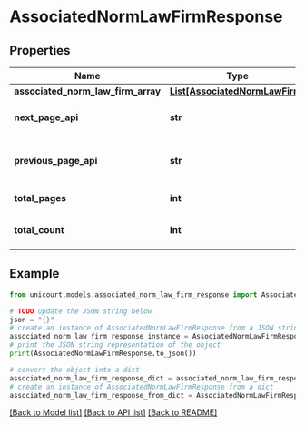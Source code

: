 # AssociatedNormLawFirmResponse


## Properties

Name | Type | Description | Notes
------------ | ------------- | ------------- | -------------
**associated_norm_law_firm_array** | [**List[AssociatedNormLawFirm]**](AssociatedNormLawFirm.md) |  | 
**next_page_api** | **str** | Next page of results if applicable. | 
**previous_page_api** | **str** | Link to previous page of results. | 
**total_pages** | **int** | Total no. of pages. | 
**total_count** | **int** | Total no. of results for this criteria. | 

## Example

```python
from unicourt.models.associated_norm_law_firm_response import AssociatedNormLawFirmResponse

# TODO update the JSON string below
json = "{}"
# create an instance of AssociatedNormLawFirmResponse from a JSON string
associated_norm_law_firm_response_instance = AssociatedNormLawFirmResponse.from_json(json)
# print the JSON string representation of the object
print(AssociatedNormLawFirmResponse.to_json())

# convert the object into a dict
associated_norm_law_firm_response_dict = associated_norm_law_firm_response_instance.to_dict()
# create an instance of AssociatedNormLawFirmResponse from a dict
associated_norm_law_firm_response_from_dict = AssociatedNormLawFirmResponse.from_dict(associated_norm_law_firm_response_dict)
```
[[Back to Model list]](../README.md#documentation-for-models) [[Back to API list]](../README.md#documentation-for-api-endpoints) [[Back to README]](../README.md)


